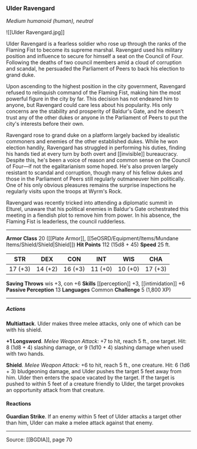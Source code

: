 ### Ulder Ravengard
_Medium humanoid (human), neutral_

![[Ulder Ravengard.jpg]]

Ulder Ravengard is a fearless soldier who rose up through the ranks of the Flaming Fist to become its supreme marshal. Ravengard used his military position and influence to secure for himself a seat on the Council of Four. Following the deaths of two council members amid a cloud of corruption and scandal, he persuaded the Parliament of Peers to back his election to grand duke.

Upon ascending to the highest position in the city government, Ravengard refused to relinquish command of the Flaming Fist, making him the most powerful figure in the city by far. This decision has not endeared him to anyone, but Ravengard could care less about his popularity. His only concerns are the stability and prosperity of Baldur's Gate, and he doesn't trust any of the other dukes or anyone in the Parliament of Peers to put the city's interests before their own.

Ravengard rose to grand duke on a platform largely backed by idealistic commoners and enemies of the other established dukes. While he won election handily, Ravengard has struggled in performing his duties, finding his hands tied at every turn by both overt and [[invisible]] bureaucracy. Despite this, he's been a voice of reason and common sense on the Council of Four—if not the egalitarianism some hoped. He's also proven largely resistant to scandal and corruption, though many of his fellow dukes and those in the Parliament of Peers still regularly outmaneuver him politically. One of his only obvious pleasures remains the surprise inspections he regularly visits upon the troops at Wyrm's Rock.

Ravengard was recently tricked into attending a diplomatic summit in Elturel, unaware that his political enemies in Baldur's Gate orchestrated this meeting in a fiendish plot to remove him from power. In his absence, the Flaming Fist is leaderless, the council rudderless.





---

**Armor Class** 20 ([[Plate Armor]], [[5eOSRD/Equipment/Items/Mundane Items/Shield/Shield|Shield]])
**Hit Points** 112 (15d8 + 45)
**Speed** 25 ft.

| STR     | DEX     | CON     | INT     | WIS     | CHA     |
|---------|---------|---------|---------|---------|---------|
| 17 (+3) | 14 (+2) | 16 (+3) | 11 (+0) | 10 (+0) | 17 (+3) |

**Saving Throws** wis +3, con +6
**Skills** [[perception]] +3, [[intimidation]] +6
**Passive Perception** 13
**Languages** Common
**Challenge** 5 (1,800 XP)

---

##### Actions
**Multiattack**. Ulder makes three melee attacks, only one of which can be with his shield.

**+1 Longsword**. _Melee Weapon Attack:_ +7 to hit, reach 5 ft., one target. Hit: 8 (1d8 + 4) slashing damage, or 9 (1d10 + 4) slashing damage when used with two hands.

**Shield**. _Melee Weapon Attack:_ +6 to hit, reach 5 ft., one creature. Hit: 6 (1d6 + 3) bludgeoning damage, and Ulder pushes the target 5 feet away from him. Ulder then enters the space vacated by the target. If the target is pushed to within 5 feet of a creature friendly to Ulder, the target provokes an opportunity attack from that creature.

#### Reactions
**Guardian Strike**. If an enemy within 5 feet of Ulder attacks a target other than him, Ulder can make a melee attack against that enemy.


---

Source: [[BGDIA]], page 70